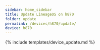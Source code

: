 ```yaml
---
sidebar: home_sidebar
title: Update LineageOS on h870
folder: update
permalink: /devices/h870/update/
device: h870
---
```

{% include templates/device_update.md %}
